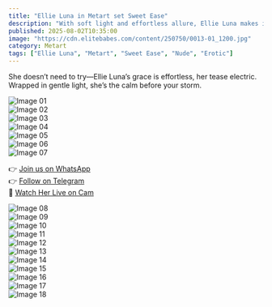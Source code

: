 ```yaml
---
title: "Ellie Luna in Metart set Sweet Ease"
description: "With soft light and effortless allure, Ellie Luna makes it all look so easy—and irresistible."
published: 2025-08-02T10:35:00
image: "https://cdn.elitebabes.com/content/250750/0013-01_1200.jpg"
category: Metart
tags: ["Ellie Luna", "Metart", "Sweet Ease", "Nude", "Erotic"]
---
```


She doesn’t need to try—Ellie Luna’s grace is effortless, her tease electric.  
Wrapped in gentle light, she’s the calm before your storm.

![Image 01](https://cdn.elitebabes.com/content/250750/0013-01_1200.jpg)  
![Image 02](https://cdn.elitebabes.com/content/250750/0013-02_1200.jpg)  
![Image 03](https://cdn.elitebabes.com/content/250750/0013-03_1200.jpg)  
![Image 04](https://cdn.elitebabes.com/content/250750/0013-04_1200.jpg)  
![Image 05](https://cdn.elitebabes.com/content/250750/0013-05_1200.jpg)  
![Image 06](https://cdn.elitebabes.com/content/250750/0013-06_1200.jpg)  
![Image 07](https://cdn.elitebabes.com/content/250750/0013-07_1200.jpg)

👉 [Join us on WhatsApp](https://redirecting-kappa.vercel.app/)  
👉 [Follow on Telegram](https://redirecting-kappa.vercel.app/)  
🔞 [Watch Her Live on Cam](https://redirecting-kappa.vercel.app/)

![Image 08](https://cdn.elitebabes.com/content/250750/0013-08_1200.jpg)  
![Image 09](https://cdn.elitebabes.com/content/250750/0013-09_1200.jpg)  
![Image 10](https://cdn.elitebabes.com/content/250750/0013-10_1200.jpg)  
![Image 11](https://cdn.elitebabes.com/content/250750/0013-11_1200.jpg)  
![Image 12](https://cdn.elitebabes.com/content/250750/0013-12_1200.jpg)  
![Image 13](https://cdn.elitebabes.com/content/250750/0013-13_1200.jpg)  
![Image 14](https://cdn.elitebabes.com/content/250750/0013-14_1200.jpg)  
![Image 15](https://cdn.elitebabes.com/content/250750/0013-15_1200.jpg)  
![Image 16](https://cdn.elitebabes.com/content/250750/0013-16_1200.jpg)  
![Image 17](https://cdn.elitebabes.com/content/250750/0013-17_1200.jpg)  
![Image 18](https://cdn.elitebabes.com/content/250750/0013-18_1200.jpg)